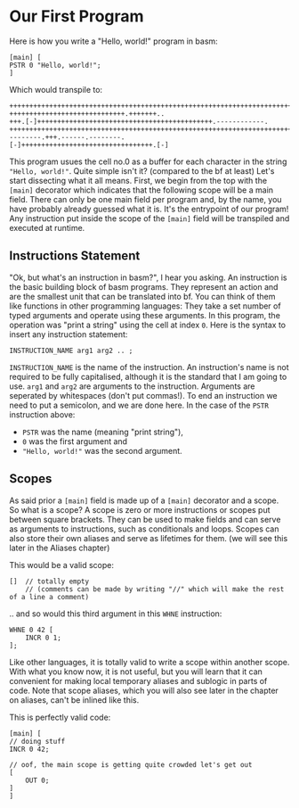 # Our First Program

Here is how you write a "Hello, world!" program in basm:

```basm
[main] [
PSTR 0 "Hello, world!";
]
```

Which would transpile to:
```bf
++++++++++++++++++++++++++++++++++++++++++++++++++++++++++++++++++++++++.
+++++++++++++++++++++++++++++.+++++++..
+++.[-]++++++++++++++++++++++++++++++++++++++++++++.------------.
+++++++++++++++++++++++++++++++++++++++++++++++++++++++++++++++++++++++++++++++++++++++.
--------.+++.------.--------.
[-]+++++++++++++++++++++++++++++++++.[-]
```

This program usues the cell no.0 as a buffer for each character in the string `"Hello, world!"`.
Quite simple isn't it? (compared to the bf at least) Let's start dissecting what it all means.
First, we begin from the top with the `[main]` decorator which indicates that the following
scope will be a main field. There can only be one main field per program and, by the name, you
have probably already guessed what it is. It's the entrypoint of our program! Any instruction put inside the scope of the `[main]` field will be transpiled and executed at runtime.

## Instructions Statement
"Ok, but what's an instruction in basm?", I hear you asking.
An instruction is the basic building block of basm programs.
They represent an action and are the smallest unit that can be translated into bf.
You can think of them like functions in other programming languages:
They take a set number of typed arguments and operate using these arguments.
In this program, the operation was "print a string" using the cell at index `0`.
Here is the syntax to insert any instruction statement:
```
INSTRUCTION_NAME arg1 arg2 .. ;
```
`INSTRUCTION_NAME` is the name of the instruction.
An instruction's name is not required to be fully capitalised,
although it is the standard that I am going to use.
`arg1` and `arg2` are arguments to the instruction.
Arguments are seperated by whitespaces (don't put commas!).
To end an instruction we need to put a semicolon, and we are done here.
In the case of the `PSTR` instruction above:
* `PSTR` was the name (meaning "print string"),
* `0` was the first argument and
* `"Hello, world!"` was the second argument.

## Scopes
As said prior a `[main]` field is made up of a `[main]` decorator and a scope. So what is a scope?
A scope is zero or more instructions or scopes put between square brackets.
They can be used to make fields and can serve as arguments to instructions,
such as conditionals and loops.
Scopes can also store their own aliases and serve as lifetimes for them.
(we will see this later in the Aliases chapter)

This would be a valid scope:
```basm
[]  // totally empty
    // (comments can be made by writing "//" which will make the rest of a line a comment)
```

.. and so would this third argument in this `WHNE` instruction:
```basm
WHNE 0 42 [
    INCR 0 1;
];
```

Like other languages, it is totally valid to write a scope within another scope.
With what you know now, it is not useful, but you will learn that
it can convenient for making local temporary aliases and sublogic in parts of code.
Note that scope aliases, which you will also see later in the chapter on aliases,
can't be inlined like this.

This is perfectly valid code:
```basm
[main] [
// doing stuff
INCR 0 42;

// oof, the main scope is getting quite crowded let's get out
[
    OUT 0;
]
]
```
